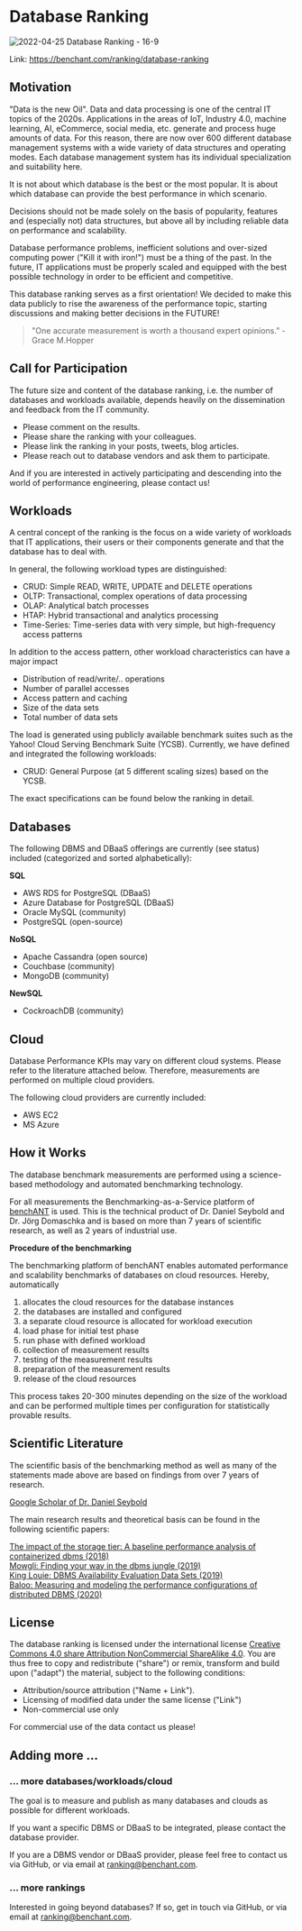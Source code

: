 # Database Ranking

![2022-04-25 Database Ranking - 16-9](https://user-images.githubusercontent.com/104062083/165261213-68e54222-e5a0-4a90-86b0-a81bfb417794.png)

Link: https://benchant.com/ranking/database-ranking

## Motivation

"Data is the new Oil". Data and data processing is one of the central IT topics of the 2020s. Applications in the areas of IoT, Industry 4.0, machine learning, AI, eCommerce, social media, etc. generate and process huge amounts of data.
For this reason, there are now over 600 different database management systems with a wide variety of data structures and operating modes. Each database management system has its individual specialization and suitability here. 


It is not about which database is the best or the most popular. It is about which database can provide the best performance in which scenario.

Decisions should not be made solely on the basis of popularity, features and (especially not) data structures, but above all by including reliable data on performance and scalability.

Database performance problems, inefficient solutions and over-sized computing power ("Kill it with iron!") must be a thing of the past. In the future, IT applications must be properly scaled and equipped with the best possible technology in order to be efficient and competitive.

This database ranking serves as a first orientation!
We decided to make this data publicly to rise the awareness of the performance topic, starting discussions and making better decisions in the FUTURE!

> "One accurate measurement is worth a thousand expert opinions.” - Grace M.Hopper

## Call for Participation

The future size and content of the database ranking, i.e. the number of databases and workloads available, depends heavily on the dissemination and feedback from the IT community.

- Please comment on the results.
- Please share the ranking with your colleagues.
- Please link the ranking in your posts, tweets, blog articles.
- Please reach out to database vendors and ask them to participate.

And if you are interested in actively participating and descending into the world of performance engineering, please contact us!

## Workloads
A central concept of the ranking is the focus on a wide variety of workloads that IT applications, their users or their components generate and that the database has to deal with.

In general, the following workload types are distinguished:

- CRUD: Simple READ, WRITE, UPDATE and DELETE operations
- OLTP: Transactional, complex operations of data processing
- OLAP: Analytical batch processes
- HTAP: Hybrid transactional and analytics processing 
- Time-Series: Time-series data with very simple, but high-frequency access patterns

In addition to the access pattern, other workload characteristics can have a major impact
- Distribution of read/write/.. operations
- Number of parallel accesses
- Access pattern and caching
- Size of the data sets
- Total number of data sets

The load is generated using publicly available benchmark suites such as the Yahoo! Cloud Serving Benchmark Suite (YCSB).
Currently, we have defined and integrated the following workloads:

- CRUD: General Purpose (at 5 different scaling sizes) based on the YCSB.

The exact specifications can be found below the ranking in detail. 

## Databases
The following DBMS and DBaaS offerings are currently (see status) included (categorized and sorted alphabetically):

**SQL**
- AWS RDS for PostgreSQL (DBaaS)
- Azure Database for PostgreSQL (DBaaS)
- Oracle MySQL (community)
- PostgreSQL (open-source)

**NoSQL**
- Apache Cassandra (open source)
- Couchbase (community)
- MongoDB (community)

**NewSQL**
- CockroachDB (community)

## Cloud
Database Performance KPIs may vary on different cloud systems. Please refer to the literature attached below. Therefore, measurements are performed on multiple cloud providers.

The following cloud providers are currently included:
- AWS EC2
- MS Azure


## How it Works
The database benchmark measurements are performed using a science-based methodology and automated benchmarking technology.

For all measurements the Benchmarking-as-a-Service platform of [benchANT](https://benchant.com) is used. This is the technical product of Dr. Daniel Seybold and Dr. Jörg Domaschka and is based on more than 7 years of scientific research, as well as 2 years of industrial use.

**Procedure of the benchmarking**

The benchmarking platform of benchANT enables automated performance and scalability benchmarks of databases on cloud resources. Hereby, automatically
1. allocates the cloud resources for the database instances
2. the databases are installed and configured
3. a separate cloud resource is allocated for workload execution
4. load phase for initial test phase
5. run phase with defined workload
6. collection of measurement results
7. testing of the measurement results
8. preparation of the measurement results
9. release of the cloud resources

This process takes 20-300 minutes depending on the size of the workload and can be performed multiple times per configuration for statistically provable results.

## Scientific Literature
The scientific basis of the benchmarking method as well as many of the statements made above are based on findings from over 7 years of research.

[Google Scholar of Dr. Daniel Seybold](https://scholar.google.de/citations?hl=de&user=n364bowAAAAJ&view_op=list_works&sortby=pubdate)

The main research results and theoretical basis can be found in the following scientific papers:

[The impact of the storage tier: A baseline performance analysis of containerized dbms (2018)](https://scholar.google.de/scholar?oi=bibs&cluster=15581908768528237384&btnI=1&hl=de)  
[Mowgli: Finding your way in the dbms jungle (2019)](https://scholar.google.de/scholar?oi=bibs&cluster=3810314013149598045&btnI=1&hl=de)  
[King Louie: DBMS Availability Evaluation Data Sets (2019)](https://scholar.google.de/scholar?oi=bibs&cluster=17998603379077962616&btnI=1&hl=de)  
[Baloo: Measuring and modeling the performance configurations of distributed DBMS (2020)](https://scholar.google.de/scholar?oi=bibs&cluster=5025312541854281019&btnI=1&hl=de)

## License
The database ranking is licensed under the international license [Creative Commons 4.0 share Attribution NonCommercial ShareAlike 4.0](http://creativecommons.org/licenses/by-nc-sa/4.0/). You are thus free to copy and redistribute ("share") or remix, transform and build upon ("adapt") the material, subject to the following conditions:
- Attribution/source attribution ("Name + Link").
- Licensing of modified data under the same license ("Link")
- Non-commercial use only

For commercial use of the data contact us please!

## Adding more ...

### ... more databases/workloads/cloud

The goal is to measure and publish as many databases and clouds as possible for different workloads.

If you want a specific DBMS or DBaaS to be integrated, please contact the database provider.

If you are a DBMS vendor or DBaaS provider, please feel free to contact us via GitHub, or via email at ranking@benchant.com.

### ... more rankings

Interested in going beyond databases? If so, get in touch via GitHub, or via email at ranking@benchant.com.
